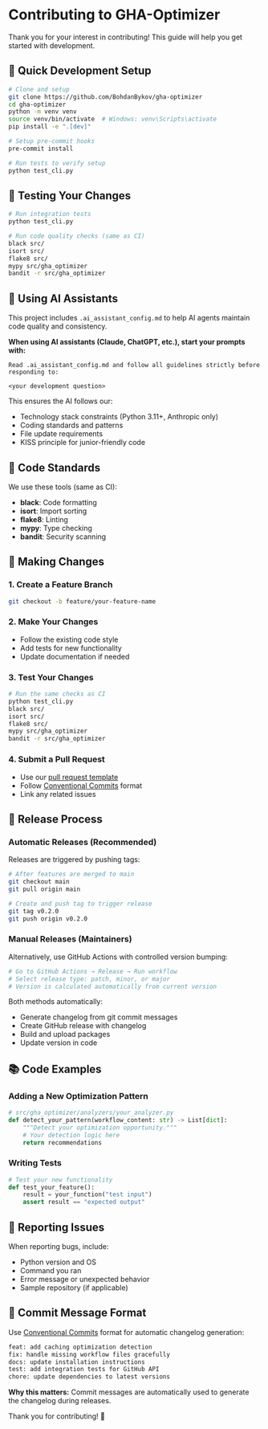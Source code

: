 # Contributing to GHA-Optimizer

Thank you for your interest in contributing! This guide will help you get started with development.

## 🚀 Quick Development Setup

```bash
# Clone and setup
git clone https://github.com/BohdanBykov/gha-optimizer
cd gha-optimizer
python -m venv venv
source venv/bin/activate  # Windows: venv\Scripts\activate
pip install -e ".[dev]"

# Setup pre-commit hooks
pre-commit install

# Run tests to verify setup
python test_cli.py
```

## 🧪 Testing Your Changes

```bash
# Run integration tests
python test_cli.py

# Run code quality checks (same as CI)
black src/
isort src/
flake8 src/
mypy src/gha_optimizer
bandit -r src/gha_optimizer
```

## 🤖 Using AI Assistants

This project includes `.ai_assistant_config.md` to help AI agents maintain code quality and consistency.

**When using AI assistants (Claude, ChatGPT, etc.), start your prompts with:**

```
Read .ai_assistant_config.md and follow all guidelines strictly before responding to:

<your development question>
```

This ensures the AI follows our:
- Technology stack constraints (Python 3.11+, Anthropic only)
- Coding standards and patterns
- File update requirements
- KISS principle for junior-friendly code

## 📝 Code Standards

We use these tools (same as CI):
- **black**: Code formatting  
- **isort**: Import sorting
- **flake8**: Linting
- **mypy**: Type checking
- **bandit**: Security scanning

## 🔧 Making Changes

### 1. Create a Feature Branch
```bash
git checkout -b feature/your-feature-name
```

### 2. Make Your Changes
- Follow the existing code style
- Add tests for new functionality
- Update documentation if needed

### 3. Test Your Changes
```bash
# Run the same checks as CI
python test_cli.py
black src/
isort src/
flake8 src/
mypy src/gha_optimizer
bandit -r src/gha_optimizer
```

### 4. Submit a Pull Request
- Use our [pull request template](.github/pull_request_template.md)
- Follow [Conventional Commits](https://www.conventionalcommits.org/) format
- Link any related issues

## 🚀 Release Process

### Automatic Releases (Recommended)
Releases are triggered by pushing tags:

```bash
# After features are merged to main
git checkout main
git pull origin main

# Create and push tag to trigger release
git tag v0.2.0
git push origin v0.2.0
```

### Manual Releases (Maintainers)
Alternatively, use GitHub Actions with controlled version bumping:

```bash
# Go to GitHub Actions → Release → Run workflow
# Select release type: patch, minor, or major
# Version is calculated automatically from current version
```

Both methods automatically:
- Generate changelog from git commit messages
- Create GitHub release with changelog
- Build and upload packages  
- Update version in code

## 📚 Code Examples

### Adding a New Optimization Pattern
```python
# src/gha_optimizer/analyzers/your_analyzer.py
def detect_your_pattern(workflow_content: str) -> List[dict]:
    """Detect your optimization opportunity."""
    # Your detection logic here
    return recommendations
```

### Writing Tests
```python
# Test your new functionality
def test_your_feature():
    result = your_function("test input")
    assert result == "expected output"
```

## 🐛 Reporting Issues

When reporting bugs, include:
- Python version and OS
- Command you ran
- Error message or unexpected behavior
- Sample repository (if applicable)

## 🎯 Commit Message Format

Use [Conventional Commits](https://www.conventionalcommits.org/) format for automatic changelog generation:

```bash
feat: add caching optimization detection
fix: handle missing workflow files gracefully
docs: update installation instructions
test: add integration tests for GitHub API
chore: update dependencies to latest versions
```

**Why this matters:** Commit messages are automatically used to generate the changelog during releases.

Thank you for contributing! 🎉 